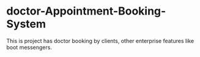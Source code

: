# doctor-Appointment-Booking-System
This is project has doctor booking by clients, other enterprise features like boot messengers.
